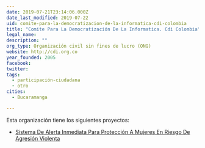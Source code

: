 ```yaml
---
date: 2019-07-21T23:14:06.000Z
date_last_modified: 2019-07-22
uid: comite-para-la-democratizacion-de-la-informatica-cdi-colombia
title: "Comite Para La Democratización De La Informatica. Cdi Colombia"
legal_name: 
description: ""
org_type: Organización civil sin fines de lucro (ONG)
website: http://cdi.org.co
year_founded: 2005
facebook: 
twitter: 
tags:
  - participación-ciudadana
  - otro
cities: 
  - Bucaramanga

---
```


Esta organización tiene los siguientes proyectos:

- [Sistema De Alerta Inmediata Para Protección A Mujeres En Riesgo De Agresión Violenta](/proyectos/sistema-de-alerta-inmediata-para-proteccion-a-mujeres-en-riesgo-de-agresion-violenta)

